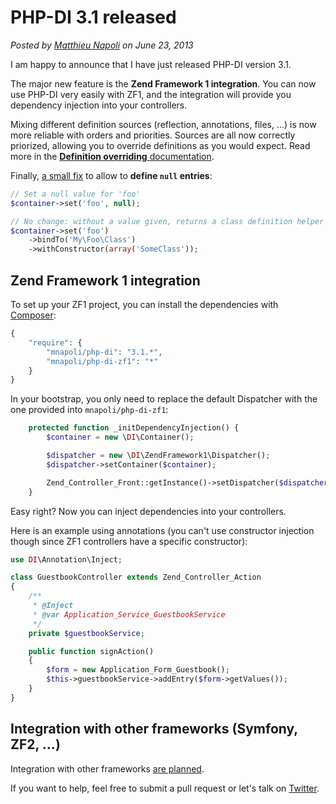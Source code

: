 # PHP-DI 3.1 released

*Posted by [Matthieu Napoli](https://github.com/mnapoli) on June 23, 2013*

I am happy to announce that I have just released PHP-DI version 3.1.

The major new feature is the **Zend Framework 1 integration**. You can now use PHP-DI very easily with ZF1, and the integration will provide you dependency injection into your controllers.

Mixing different definition sources (reflection, annotations, files, …) is now more reliable with orders and priorities. Sources are all now correctly priorized, allowing you to override definitions as you would expect. Read more in the [**Definition overriding** documentation](doc/definition-overriding.md).

Finally, [a small fix](https://github.com/mnapoli/PHP-DI/issues/79) to allow to **define `null` entries**:

```php
// Set a null value for 'foo'
$container->set('foo', null);

// No change: without a value given, returns a class definition helper
$container->set('foo')
    ->bindTo('My\Foo\Class')
    ->withConstructor(array('SomeClass'));
```

## Zend Framework 1 integration

To set up your ZF1 project, you can install the dependencies with [Composer](http://getcomposer.org/):

```php
{
    "require": {
        "mnapoli/php-di": "3.1.*",
        "mnapoli/php-di-zf1": "*"
    }
}
```

In your bootstrap, you only need to replace the default Dispatcher with the one provided into `mnapoli/php-di-zf1`:

```php
    protected function _initDependencyInjection() {
        $container = new \DI\Container();

        $dispatcher = new \DI\ZendFramework1\Dispatcher();
        $dispatcher->setContainer($container);

        Zend_Controller_Front::getInstance()->setDispatcher($dispatcher);
    }
```

Easy right? Now you can inject dependencies into your controllers.

Here is an example using annotations (you can't use constructor injection though since ZF1 controllers have a specific constructor):

```php
use DI\Annotation\Inject;

class GuestbookController extends Zend_Controller_Action
{
    /**
     * @Inject
     * @var Application_Service_GuestbookService
     */
    private $guestbookService;

    public function signAction()
    {
        $form = new Application_Form_Guestbook();
        $this->guestbookService->addEntry($form->getValues());
    }
}
```

## Integration with other frameworks (Symfony, ZF2, …)

Integration with other frameworks [are planned](https://github.com/mnapoli/PHP-DI/issues?state=open).

If you want to help, feel free to submit a pull request or let's talk on [Twitter](https://twitter.com/PHPDI).
